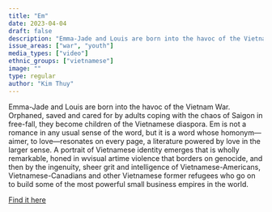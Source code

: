 ```yaml
---
title: "Em"
date: 2023-04-04
draft: false
description: "Emma-Jade and Louis are born into the havoc of the Vietnam War. Orphaned, saved and cared for by adults coping with the chaos of Saigon in free-fall, they become children of the Vietnamese diaspora. Em is not a romance in any usual sense of the word, but it is a word whose homonym—aimer, to love—resonates on every page, a literature powered by love in the larger sense. A portrait of Vietnamese identity emerges that is wholly remarkable, honed in wvisual artime violence that borders on genocide, and then by the ingenuity, sheer grit and intelligence of Vietnamese-Americans, Vietnamese-Canadians and other Vietnamese former refugees who go on to build some of the most powerful small business empires in the world."
issue_areas: ["war", "youth"]
media_types: ["video"]
ethnic_groups: ["vietnamese"]
image: ""
type: regular
author: "Kim Thuy"
---
```


Emma-Jade and Louis are born into the havoc of the Vietnam War. Orphaned, saved and cared for by adults coping with the chaos of Saigon in free-fall, they become children of the Vietnamese diaspora. Em is not a romance in any usual sense of the word, but it is a word whose homonym—aimer, to love—resonates on every page, a literature powered by love in the larger sense. A portrait of Vietnamese identity emerges that is wholly remarkable, honed in wvisual artime violence that borders on genocide, and then by the ingenuity, sheer grit and intelligence of Vietnamese-Americans, Vietnamese-Canadians and other Vietnamese former refugees who go on to build some of the most powerful small business empires in the world.

[Find it here](https://www.youtube.com/watch?v=CA4ZADNMJrw&ab_channel=TheWritersFestival)
